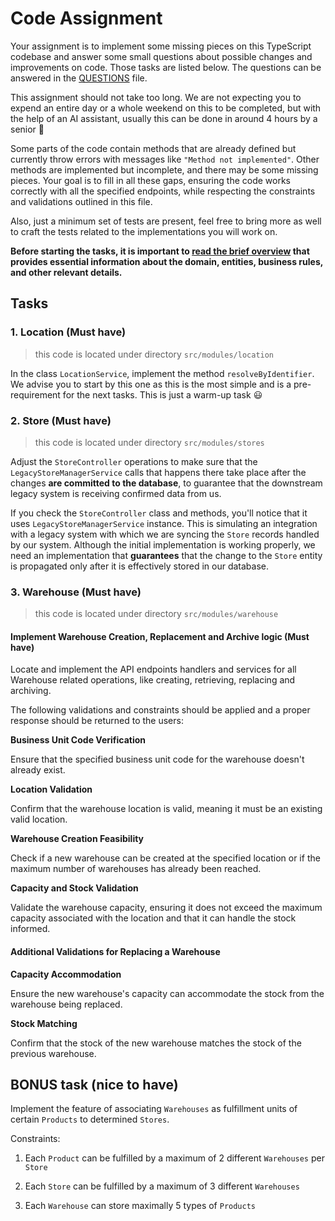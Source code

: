 # Code Assignment

Your assignment is to implement some missing pieces on this TypeScript codebase and answer some small questions about possible changes and improvements on code. Those tasks are listed below. The questions can be answered in the [QUESTIONS](QUESTIONS.md) file.

This assignment should not take too long. We are not expecting you to expend an entire day or a whole weekend on this to be completed, but with the help of an AI assistant, usually this can be done in around 4 hours by a senior 🤖

Some parts of the code contain methods that are already defined but currently throw errors with messages like `"Method not implemented"`. Other methods are implemented but incomplete, and there may be some missing pieces. Your goal is to fill in all these gaps, ensuring the code works correctly with all the specified endpoints, while respecting the constraints and validations outlined in this file.

Also, just a minimum set of tests are present, feel free to bring more as well to craft the tests related to the implementations you will work on.

**Before starting the tasks, it is important to [read the brief overview](BRIEFING.md) that provides essential information about the domain, entities, business rules, and other relevant details.**

## Tasks

### 1. Location (Must have)

> this code is located under directory `src/modules/location`

In the class `LocationService`, implement the method `resolveByIdentifier`. We advise you to start by this one as this is the most simple and is a pre-requirement for the next tasks. This is just a warm-up task 😃

### 2. Store (Must have)

> this code is located under directory `src/modules/stores`

Adjust the `StoreController` operations to make sure that the `LegacyStoreManagerService` calls that happens there take place after the changes **are committed to the database**, to guarantee that the downstream legacy system is receiving confirmed data from us.

If you check the `StoreController` class and methods, you'll notice that it uses `LegacyStoreManagerService` instance. This is simulating an integration with a legacy system with which we are syncing the `Store` records handled by our system. Although the initial implementation is working properly, we need an implementation that **guarantees** that the change to the `Store` entity is propagated only after it is effectively stored in our database.

### 3. Warehouse (Must have)

> this code is located under directory `src/modules/warehouse`

#### Implement Warehouse Creation, Replacement and Archive logic (Must have)

Locate and implement the API endpoints handlers and services for all Warehouse related operations, like creating, retrieving, replacing and archiving. 

The following validations and constraints should be applied and a proper response should be returned to the users:

**Business Unit Code Verification**

Ensure that the specified business unit code for the warehouse doesn't already exist.

**Location Validation**

Confirm that the warehouse location is valid, meaning it must be an existing valid location.

**Warehouse Creation Feasibility**

Check if a new warehouse can be created at the specified location or if the maximum number of warehouses has already been reached.

**Capacity and Stock Validation** 

Validate the warehouse capacity, ensuring it does not exceed the maximum capacity associated with the location and that it can handle the stock informed.

#### Additional Validations for Replacing a Warehouse

**Capacity Accommodation**

Ensure the new warehouse's capacity can accommodate the stock from the warehouse being replaced.

**Stock Matching**

Confirm that the stock of the new warehouse matches the stock of the previous warehouse.

## BONUS task (nice to have)

Implement the feature of associating `Warehouses` as fulfillment units of certain `Products` to determined `Stores`.

Constraints:

1. Each `Product` can be fulfilled by a maximum of 2 different `Warehouses` per `Store`

2. Each `Store` can be fulfilled by a maximum of 3 different `Warehouses`

3. Each `Warehouse` can store maximally 5 types of `Products`
